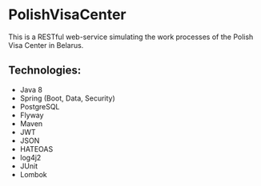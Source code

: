# PolishVisaCenter
This is a RESTful web-service simulating the work processes of the Polish Visa Center in Belarus.

<h2>Technologies:</h2>
<ul>
  <li>Java 8</li>
  <li>Spring (Boot, Data, Security)</li>
  <li>PostgreSQL</li>
  <li>Flyway</li>
  <li>Maven</li>
  <li>JWT</li>
  <li>JSON</li>
  <li>HATEOAS</li>
  <li>log4j2</li>
  <li>JUnit</li>
  <li>Lombok</li>
</ul>
